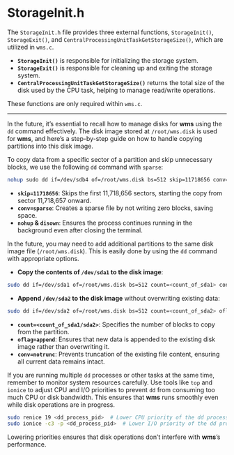 # StorageInit.h

The `StorageInit.h` file provides three external functions, `StorageInit()`, `StorageExit()`, and `CentralProcessingUnitTaskGetStorageSize()`, which are utilized in `wms.c`.

- **`StorageInit()`** is responsible for initializing the storage system.
- **`StorageExit()`** is responsible for cleaning up and exiting the storage system.
- **`CentralProcessingUnitTaskGetStorageSize()`** returns the total size of the disk used by the CPU task, helping to manage read/write operations.

These functions are only required within `wms.c`.

---

In the future, it’s essential to recall how to manage disks for **wms** using the `dd` command effectively. The disk image stored at `/root/wms.disk` is used for **wms**, and here’s a step-by-step guide on how to handle copying partitions into this disk image.

To copy data from a specific sector of a partition and skip unnecessary blocks, we use the following `dd` command with `sparse`:

```bash
nohup sudo dd if=/dev/sdb4 of=/root/wms.disk bs=512 skip=11718656 conv=sparse & disown
```

- **`skip=11718656`**: Skips the first 11,718,656 sectors, starting the copy from sector 11,718,657 onward.
- **`conv=sparse`**: Creates a sparse file by not writing zero blocks, saving space.
- **`nohup` & `disown`**: Ensures the process continues running in the background even after closing the terminal.

In the future, you may need to add additional partitions to the same disk image file (`/root/wms.disk`). This is easily done by using the `dd` command with appropriate options.

- **Copy the contents of `/dev/sda1` to the disk image**:

```bash
sudo dd if=/dev/sda1 of=/root/wms.disk bs=512 count=<count_of_sda1> conv=sparse
```

- **Append `/dev/sda2` to the disk image** without overwriting existing data:

```bash
sudo dd if=/dev/sda2 of=/root/wms.disk bs=512 count=<count_of_sda2> oflag=append conv=notrunc sparse
```

- **`count=<count_of_sda1/sda2>`**: Specifies the number of blocks to copy from the partition.
- **`oflag=append`**: Ensures that new data is appended to the existing disk image rather than overwriting it.
- **`conv=notrunc`**: Prevents truncation of the existing file content, ensuring all current data remains intact.

If you are running multiple `dd` processes or other tasks at the same time, remember to monitor system resources carefully. Use tools like `top` and `ionice` to adjust CPU and I/O priorities to prevent `dd` from consuming too much CPU or disk bandwidth. This ensures that **wms** runs smoothly even while disk operations are in progress.

```bash
sudo renice 19 <dd_process_pid>  # Lower CPU priority of the dd process
sudo ionice -c3 -p <dd_process_pid>  # Lower I/O priority of the dd process
```

Lowering priorities ensures that disk operations don’t interfere with **wms**’s performance.
